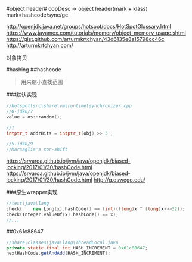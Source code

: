 #object header#
oopDesc -> object header(mark + klass)
mark=hashcode/sync/gc

http://openjdk.java.net/groups/hotspot/docs/HotSpotGlossary.html
https://www.javamex.com/tutorials/memory/object_memory_usage.shtml
https://gist.github.com/arturmkrtchyan/43d6135e8a15798cc46c
http://arturmkrtchyan.com/

对象拷贝

#hashing
##hashcode
> 用来缩小查找范围

###默认实现
```cpp
//hotspot\src\share\vm\runtime\synchronizer.cpp
//0-jdk6/7
value = os::random();

//1
intptr_t addrBits = intptr_t(obj) >> 3 ;

//5-jdk8/9
//Marsaglia's xor-shift
```

https://srvaroa.github.io/jvm/java/openjdk/biased-locking/2017/01/30/hashCode.html
https://srvaroa.github.io/jvm/java/openjdk/biased-locking/2017/01/30/hashCode.html
http://g.oswego.edu/

###原生wrapper实现
```cpp
//test\java\lang
check(    new Long(x).hashCode() == (int)((long)x ^ (long)x>>>32));
check(Integer.valueOf(x).hashCode() == x);
//...
```

##0x61c88647
```java
//share\classes\java\lang\ThreadLocal.java
private static final int HASH_INCREMENT = 0x61c88647;
nextHashCode.getAndAdd(HASH_INCREMENT);
```